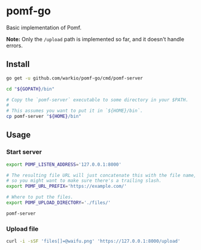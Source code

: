 # pomf-go

Basic implementation of Pomf.

**Note:** Only the `/upload` path is implemented so far, and it doesn't
handle errors.

## Install

```sh
go get -u github.com/warkio/pomf-go/cmd/pomf-server

cd "${GOPATH}/bin"

# Copy the `pomf-server` executable to some directory in your $PATH.
#
# This assumes you want to put it in `${HOME}/bin`.
cp pomf-server "${HOME}/bin"
```

## Usage

### Start server

```sh
export POMF_LISTEN_ADDRESS='127.0.0.1:8000'

# The resulting file URL will just concatenate this with the file name,
# so you might want to make sure there's a trailing slash.
export POMF_URL_PREFIX='https://example.com/'

# Where to put the files.
export POMF_UPLOAD_DIRECTORY='./files/'

pomf-server
```

### Upload file

```sh
curl -i -sSF 'files[]=@waifu.png' 'https://127.0.0.1:8000/upload'
```
